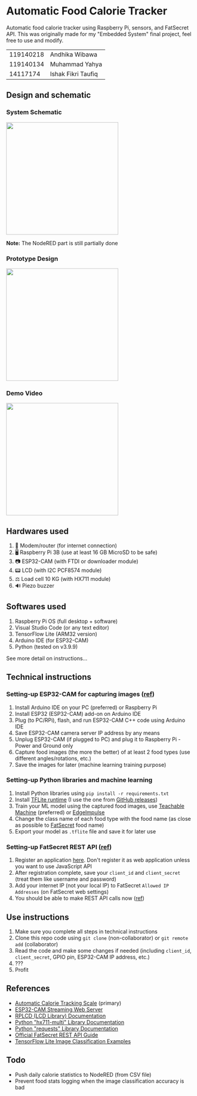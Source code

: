 # Automatic Food Calorie Tracker
Automatic food calorie tracker using Raspberry Pi, sensors, and FatSecret API. This was originally made for my "Embedded System" final project, feel free to use and modify.

|||
|-|-|
|119140218|Andhika Wibawa|
|119140134|Muhammad Yahya|
|14117174|Ishak Fikri Taufiq|

## Design and schematic

### System Schematic
<img src="docs/System Schematic.png" height="300">

**Note:** The NodeRED part is still partially done

### Prototype Design
<img src="docs/Prototype Design.png" height="300">

### Demo Video
[<img src="docs/Video Thumbnail.png" height="300">](https://youtu.be/2P6GtZ_DnxM)

## Hardwares used
1. 📶 Modem/router (for internet connection)
2. 🖥️ Raspberry Pi 3B (use at least 16 GB MicroSD to be safe)
3. 📷 ESP32-CAM (with FTDI or downloader module)
4. 📟 LCD (with I2C PCF8574 module)
5. ⚖️ Load cell 10 KG (with HX711 module)
6. 🔊 Piezo buzzer

## Softwares used
1. Raspberry Pi OS (full desktop + software)
2. Visual Studio Code (or any text editor)
3. TensorFlow Lite (ARM32 version)
4. Arduino IDE (for ESP32-CAM)
5. Python (tested on v3.9.9)

See more detail on instructions...

## Technical instructions

### Setting-up ESP32-CAM for capturing images ([ref](https://randomnerdtutorials.com/esp32-cam-video-streaming-face-recognition-arduino-ide))
1. Install Arduino IDE on your PC (preferred) or Raspberry Pi
2. Install ESP32 (ESP32-CAM) add-on on Arduino IDE
3. Plug (to PC/RPi), flash, and run ESP32-CAM C++ code using Arduino IDE
4. Save ESP32-CAM camera server IP address by any means
5. Unplug ESP32-CAM (if plugged to PC) and plug it to Raspberry Pi - Power and Ground only 
5. Capture food images (the more the better) of at least 2 food types (use different angles/rotations, etc.)
6. Save the images for later (machine learning training purpose)

### Setting-up Python libraries and machine learning
1. Install Python libraries using `pip install -r requirements.txt`
2. Install [TFLite runtime](https://www.tensorflow.org/lite/guide/python) (I use the one from [GitHub releases](https://github.com/google-coral/pycoral/releases/))
3. Train your ML model using the captured food images, use [Teachable Machine](https://teachablemachine.withgoogle.com/) (preferred) or [EdgeImpulse](https://studio.edgeimpulse.com/)
4. Change the class name of each food type with the food name (as close as possible to [FatSecret](https://www.fatsecret.com/calories-nutrition/) food name)
5. Export your model as `.tflite` file and save it for later use

### Setting-up FatSecret REST API ([ref](https://platform.fatsecret.com/api/Default.aspx?screen=rapih))
1. Register an application [here](https://platform.fatsecret.com/api/Default.aspx?screen=r). Don't register it as web application unless you want to use JavaScript API
2. After registration complete, save your `client_id` and `client_secret` (treat them like username and password)
3. Add your internet IP (not your local IP) to FatSecret `Allowed IP Addresses` (on FatSecret web settings)
4. You should be able to make REST API calls now ([ref](https://platform.fatsecret.com/api/Default.aspx?screen=rapiref2))

## Use instructions
1. Make sure you complete all steps in technical instructions
2. Clone this repo code using `git clone` (non-collaborator) or `git remote add` (collaborator)
3. Read the code and make some changes if needed (including `client_id`, `client_secret`, GPIO pin, ESP32-CAM IP address, etc.)
4. ???
5. Profit

## References
* [Automatic Calorie Tracking Scale](https://www.hackster.io/lezwon/automatic-calorie-tracking-scale-31d780) (primary)
* [ESP32-CAM Streaming Web Server](https://randomnerdtutorials.com/esp32-cam-video-streaming-face-recognition-arduino-ide)
* [RPLCD (LCD Library) Documentation](https://rplcd.readthedocs.io/en/stable/)
* [Python "hx711-multi" Library Documentation](https://github.com/Morrious/hx711-multi)
* [Python "requests" Library Documentation](https://docs.python-requests.org/en/latest/)
* [Official FatSecret REST API Guide](https://platform.fatsecret.com/api/Default.aspx?screen=rapiauth2)
* [TensorFlow Lite Image Classification Examples](https://github.com/tensorflow/examples/tree/master/lite/examples/image_classification)

## Todo
* Push daily calorie statistics to NodeRED (from CSV file)
* Prevent food stats logging when the image classification accuracy is bad
